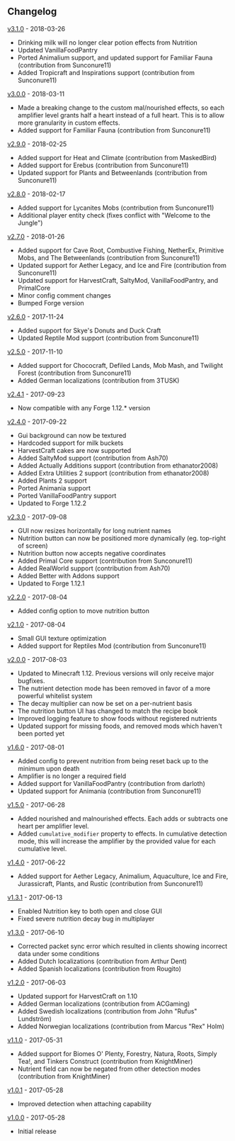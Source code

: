 ## Changelog

[v3.1.0](https://github.com/WesCook/Nutrition/releases/tag/v3.1.0) - 2018-03-26
* Drinking milk will no longer clear potion effects from Nutrition
* Updated VanillaFoodPantry
* Ported Animalium support, and updated support for Familiar Fauna (contribution from Sunconure11)
* Added Tropicraft and Inspirations support (contribution from Sunconure11)

[v3.0.0](https://github.com/WesCook/Nutrition/releases/tag/v3.0.0) - 2018-03-11
* Made a breaking change to the custom mal/nourished effects, so each amplifier level grants half a heart instead of a full heart.  This is to allow more granularity in custom effects.
* Added support for Familiar Fauna (contribution from Sunconure11)

[v2.9.0](https://github.com/WesCook/Nutrition/releases/tag/v2.9.0) - 2018-02-25
* Added support for Heat and Climate (contribution from MaskedBird)
* Added support for Erebus (contribution from Sunconure11)
* Updated support for Plants and Betweenlands (contribution from Sunconure11)

[v2.8.0](https://github.com/WesCook/Nutrition/releases/tag/v2.8.0) - 2018-02-17
* Added support for Lycanites Mobs (contribution from Sunconure11)
* Additional player entity check (fixes conflict with "Welcome to the Jungle")

[v2.7.0](https://github.com/WesCook/Nutrition/releases/tag/v2.7.0) - 2018-01-26
* Added support for Cave Root, Combustive Fishing, NetherEx, Primitive Mobs, and The Betweenlands (contribution from Sunconure11)
* Updated support for Aether Legacy, and Ice and Fire (contribution from Sunconure11)
* Updated support for HarvestCraft, SaltyMod, VanillaFoodPantry, and PrimalCore
* Minor config comment changes
* Bumped Forge version

[v2.6.0](https://github.com/WesCook/Nutrition/releases/tag/v2.6.0) - 2017-11-24
* Added support for Skye's Donuts and Duck Craft
* Updated Reptile Mod support (contribution from Sunconure11)

[v2.5.0](https://github.com/WesCook/Nutrition/releases/tag/v2.5.0) - 2017-11-10
* Added support for Chococraft, Defiled Lands, Mob Mash, and Twilight Forest (contribution from Sunconure11)
* Added German localizations (contribution from 3TUSK)

[v2.4.1](https://github.com/WesCook/Nutrition/releases/tag/v2.4.1) - 2017-09-23
* Now compatible with any Forge 1.12.* version

[v2.4.0](https://github.com/WesCook/Nutrition/releases/tag/v2.4.0) - 2017-09-22
* Gui background can now be textured
* Hardcoded support for milk buckets
* HarvestCraft cakes are now supported
* Added SaltyMod support (contribution from Ash70)
* Added Actually Additions support (contribution from ethanator2008)
* Added Extra Utilities 2 support (contribution from ethanator2008)
* Added Plants 2 support
* Ported Animania support
* Ported VanillaFoodPantry support
* Updated to Forge 1.12.2

[v2.3.0](https://github.com/WesCook/Nutrition/releases/tag/v2.3.0) - 2017-09-08
* GUI now resizes horizontally for long nutrient names
* Nutrition button can now be positioned more dynamically (eg. top-right of screen)
* Nutrition button now accepts negative coordinates
* Added Primal Core support (contribution from Sunconure11)
* Added RealWorld support (contribution from Ash70)
* Added Better with Addons support
* Updated to Forge 1.12.1

[v2.2.0](https://github.com/WesCook/Nutrition/releases/tag/v2.2.0) - 2017-08-04
* Added config option to move nutrition button

[v2.1.0](https://github.com/WesCook/Nutrition/releases/tag/v2.1.0) - 2017-08-04
* Small GUI texture optimization
* Added support for Reptiles Mod (contribution from Sunconure11)

[v2.0.0](https://github.com/WesCook/Nutrition/releases/tag/v2.0.0) - 2017-08-03
* Updated to Minecraft 1.12.  Previous versions will only receive major bugfixes.
* The nutrient detection mode has been removed in favor of a more powerful whitelist system
* The decay multiplier can now be set on a per-nutrient basis
* The nutrition button UI has changed to match the recipe book
* Improved logging feature to show foods without registered nutrients
* Updated support for missing foods, and removed mods which haven't been ported yet

[v1.6.0](https://github.com/WesCook/Nutrition/releases/tag/v1.6.0) - 2017-08-01
* Added config to prevent nutrition from being reset back up to the minimum upon death
* Amplifier is no longer a required field
* Added support for VanillaFoodPantry (contribution from darloth)
* Updated support for Animania (contribution from Sunconure11)

[v1.5.0](https://github.com/WesCook/Nutrition/releases/tag/v1.5.0) - 2017-06-28
* Added nourished and malnourished effects.  Each adds or subtracts one heart per amplifier level.
* Added `cumulative_modifier` property to effects.  In cumulative detection mode, this will increase the amplifier by the provided value for each cumulative level.  

[v1.4.0](https://github.com/WesCook/Nutrition/releases/tag/v1.4.0) - 2017-06-22
* Added support for Aether Legacy, Animalium, Aquaculture, Ice and Fire, Jurassicraft, Plants, and Rustic (contribution from Sunconure11)

[v1.3.1](https://github.com/WesCook/Nutrition/releases/tag/v1.3.1) - 2017-06-13
* Enabled Nutrition key to both open and close GUI
* Fixed severe nutrition decay bug in multiplayer

[v1.3.0](https://github.com/WesCook/Nutrition/releases/tag/v1.3.0) - 2017-06-10
* Corrected packet sync error which resulted in clients showing incorrect data under some conditions 
* Added Dutch localizations (contribution from Arthur Dent)
* Added Spanish localizations (contribution from Rougito)

[v1.2.0](https://github.com/WesCook/Nutrition/releases/tag/v1.2.0) - 2017-06-03
* Updated support for HarvestCraft on 1.10
* Added German localizations (contribution from ACGaming)
* Added Swedish localizations (contribution from John "Rufus" Lundström)
* Added Norwegian localizations (contribution from Marcus "Rex" Holm)

[v1.1.0](https://github.com/WesCook/Nutrition/releases/tag/v1.1.0) - 2017-05-31
* Added support for Biomes O' Plenty, Forestry, Natura, Roots, Simply Tea!, and Tinkers Construct (contribution from KnightMiner)
* Nutrient field can now be negated from other detection modes (contribution from KnightMiner)

[v1.0.1](https://github.com/WesCook/Nutrition/releases/tag/v1.0.1) - 2017-05-28
* Improved detection when attaching capability

[v1.0.0](https://github.com/WesCook/Nutrition/releases/tag/v1.0.0) - 2017-05-28
* Initial release
